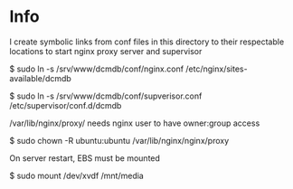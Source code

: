 Info
=========

I create symbolic links from conf files in this directory to their respectable locations to start nginx proxy server and supervisor

$ sudo ln -s /srv/www/dcmdb/conf/nginx.conf /etc/nginx/sites-available/dcmdb

$ sudo ln -s /srv/www/dcmdb/conf/supverisor.conf /etc/supervisor/conf.d/dcmdb

/var/lib/nginx/proxy/ needs nginx user to have owner:group access

$ sudo chown -R ubuntu:ubuntu /var/lib/nginx/nginx/proxy

On server restart, EBS must be mounted

$ sudo mount /dev/xvdf /mnt/media

